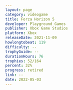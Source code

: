 ```yaml
---
layout: page
category: videogame
title: Forza Horizon 5
developer: Playground Games
publisher: Xbox Game Studios
platform: Xbox
releaseDate: 2021-11-09
howlongtobeat: 119
difficulty: --
trophyGuide: --
durationHours: 76
trophies: 52/164
percent: 32%
progress: retired
link: --
date: 2022-05-03
---
```

